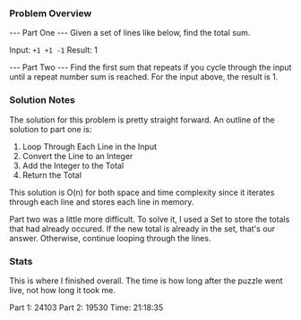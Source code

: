 ﻿### Problem Overview
--- Part One ---
Given a set of lines like below, find the total sum.

Input:
`
+1
+1
-1
`
Result: 1

--- Part Two ---
Find the first sum that repeats if you cycle through the input until a repeat number sum is reached. For the input above, the result is 1.

### Solution Notes
The solution for this problem is pretty straight forward. An outline of the solution to part one is:
1. Loop Through Each Line in the Input
2. Convert the Line to an Integer
3. Add the Integer to the Total
4. Return the Total

This solution is O(n) for both space and time complexity since it iterates through each line and stores each line in memory.

Part two was a little more difficult. To solve it, I used a Set to store the totals that had already occured. If the new total is already in the set, that's our answer. Otherwise, continue looping through the lines.

### Stats
This is where I finished overall. The time is how long after the puzzle went live, not how long it took me.

Part 1: 24103
Part 2: 19530
Time: 21:18:35